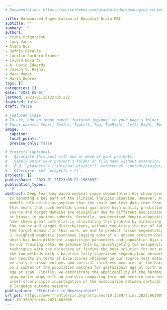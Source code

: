 ```yaml
---
# Documentation: https://sourcethemes.com/academic/docs/managing-content/

title: Harmonized Segmentation of Neonatal Brain MRI
subtitle: ''
summary: ''
authors:
- Irina Grigorescu
- Lucy Vanes
- Alena Uus
- Dafnis Batalle
- Lucilio Cordero-Grande
- Chiara Nosarti
- A. David Edwards
- Joseph V. Hajnal
- Marc Modat
- Maria Deprez
tags: []
categories: []
date: '2021-05-01'
lastmod: 2023-01-25T23:05:22Z
featured: false
draft: false

# Featured image
# To use, add an image named `featured.jpg/png` to your page's folder.
# Focal points: Smart, Center, TopLeft, Top, TopRight, Left, Right, BottomLeft, Bottom, BottomRight.
image:
  caption: ''
  focal_point: ''
  preview_only: false

# Projects (optional).
#   Associate this post with one or more of your projects.
#   Simply enter your project's folder or file name without extension.
#   E.g. `projects = ["internal-project"]` references `content/project/deep-learning/index.md`.
#   Otherwise, set `projects = []`.
projects: []
publishDate: '2023-01-25T23:05:22.156385Z'
publication_types:
- '2'
abstract: Deep learning based medical image segmentation has shown great potential
  in becoming a key part of the clinical analysis pipeline. However, many of these
  models rely on the assumption that the train and test data come from the same distribution.
  This means that such methods cannot guarantee high quality predictions when the
  source and target domains are dissimilar due to different acquisition protocols,
  or biases in patient cohorts. Recently, unsupervised domain adaptation techniques
  have shown great potential in alleviating this problem by minimizing the shift between
  the source and target distributions, without requiring the use of labeled data in
  the target domain. In this work, we aim to predict tissue segmentation maps on T
  2 -weighted magnetic resonance imaging data of an unseen preterm-born neonatal population,
  which has both different acquisition parameters and population bias when compared
  to our training data. We achieve this by investigating two unsupervised domain adaptation
  techniques with the objective of finding the best solution for our problem. We compare
  the two methods with a baseline fully-supervised segmentation network and report
  our results in terms of Dice scores obtained on our source test dataset. Moreover,
  we analyse tissue volumes and cortical thickness measures of the harmonized data
  on a subset of the population matched for gestational age at birth and postmenstrual
  age at scan. Finally, we demonstrate the applicability of the harmonized cortical
  gray matter maps with an analysis comparing term and preterm-born neonates and a
  proof-of-principle investigation of the association between cortical thickness and
  a language outcome measure.
publication: '*Frontiers in Neuroscience*'
url_pdf: https://www.frontiersin.org/articles/10.3389/fnins.2021.662005/full
doi: 10.3389/fnins.2021.662005
---
```

